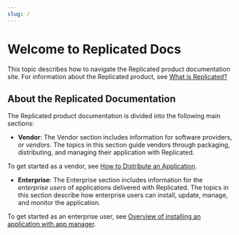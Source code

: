 ```yaml
---
slug: /
---
```

# Welcome to Replicated Docs

This topic describes how to navigate the Replicated product documentation site.
For information about the Replicated product, see [What is Replicated?](intro-replicated)

## About the Replicated Documentation

The Replicated product documentation is divided into the following main sections:

 * **Vendor**: The Vendor section includes information for software providers, or
 _vendors_. The topics in this section guide vendors through packaging,
 distributing, and managing their application with Replicated.

 To get started as a
 vendor, see [How to Distribute an Application](vendor/distributing-workflow).

 * **Enterprise**: The Enterprise section includes information for the _enterprise users_
 of applications delivered with Replicated. The topics in this section describe
 how enterprise users can install, update, manage, and monitor the application.

 To get started as an enterprise user, see [Overview of installing an application with app manager](enterprise/installing-overview).
